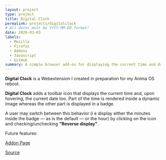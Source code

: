 ```yaml
---
layout: project
type: project
title: Digital Clock
permalink: projects/digitalclock
# All dates must be YYYY-MM-DD format!
date: 2020-03-03
labels:
  - Mozilla
  - Firefox
  - Addons
  - Javascript
  - GitHub
summary: A simple browser add-on for displaying the current time and date.
---
```


**Digital Clock** is a Webextension I created in preparation for my Anima OS reboot.

**Digital Clock** adds a toolbar icon that displays the current time and, upon hovering, the current date too.
Part of the time is rendered inside a dynamic image whereas the other part is displayed in a badge. 

A user may switch between this behavior (i e display either the minutes inside the badge — as is the default — or the hour) 
by clicking on the icon and checking/unchecking **"Reverse display"**.

Future features:

<a href="https://addons.mozilla.org/en-US/firefox/addon/digitalclock/"><i class="large firefox icon"></i>Addon Page</a>

<a href="https://github.com/Anima-OS/digital-clock"><i class="large github icon"></i>Source</a>
